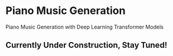 # Piano Music Generation
Piano Music Generation with Deep Learning Transformer Models
## Currently Under Construction, Stay Tuned!

